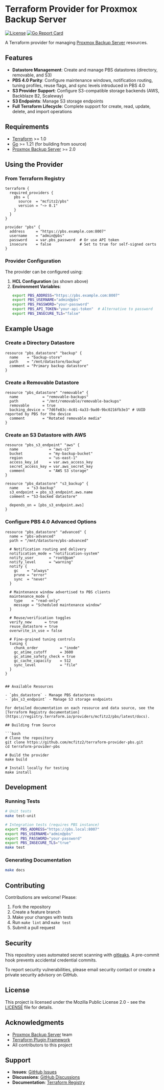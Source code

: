 # Terraform Provider for Proxmox Backup Server

[![License](https://img.shields.io/badge/License-MPL--2.0-blue.svg)](https://opensource.org/licenses/MPL-2.0)
[![Go Report Card](https://goreportcard.com/badge/github.com/mcfitz2/terraform-provider-pbs)](https://goreportcard.com/report/github.com/mcfitz2/terraform-provider-pbs)

A Terraform provider for managing [Proxmox Backup Server](https://www.proxmox.com/en/proxmox-backup-server) resources.

## Features

- **Datastore Management**: Create and manage PBS datastores (directory, removable, and S3)
- **PBS 4.0 Parity**: Configure maintenance windows, notification routing, tuning profiles, reuse flags, and sync levels introduced in PBS 4.0
- **S3 Provider Support**: Configure S3-compatible storage backends (AWS, Backblaze B2, Scaleway)
- **S3 Endpoints**: Manage S3 storage endpoints
- **Full Terraform Lifecycle**: Complete support for create, read, update, delete, and import operations

## Requirements

- [Terraform](https://www.terraform.io/downloads.html) >= 1.0
- [Go](https://golang.org/doc/install) >= 1.21 (for building from source)
- [Proxmox Backup Server](https://www.proxmox.com/en/proxmox-backup-server) >= 2.0

## Using the Provider

### From Terraform Registry

```hcl
terraform {
  required_providers {
    pbs = {
      source  = "mcfitz2/pbs"
      version = "~> 0.1"
    }
  }
}

provider "pbs" {
  address     = "https://pbs.example.com:8007"
  username    = "admin@pbs"
  password    = var.pbs_password  # Or use API token
  insecure    = false             # Set to true for self-signed certs
}
```

### Provider Configuration

The provider can be configured using:

1. **HCL Configuration** (as shown above)
2. **Environment Variables**:
   ```bash
   export PBS_ADDRESS="https://pbs.example.com:8007"
   export PBS_USERNAME="admin@pbs"
   export PBS_PASSWORD="your-password"
   export PBS_API_TOKEN="your-api-token"  # Alternative to password
   export PBS_INSECURE_TLS="false"
   ```

## Example Usage

### Create a Directory Datastore

```hcl
resource "pbs_datastore" "backup" {
  name    = "backup-store"
  path    = "/mnt/datastore/backup"
  comment = "Primary backup datastore"
}
```

### Create a Removable Datastore

```hcl
resource "pbs_datastore" "removable" {
  name           = "removable-backups"
  path           = "/mnt/removable/removable-backups"
  removable      = true
  backing_device = "7d6fe83c-4c01-4a33-9ad0-9bc0216fb3e3" # UUID reported by PBS for the device
  comment        = "Rotated removable media"
}
```

### Create an S3 Datastore with AWS

```hcl
resource "pbs_s3_endpoint" "aws" {
  name              = "aws-s3"
  bucket            = "my-backup-bucket"
  region            = "us-east-1"
  access_key_id     = var.aws_access_key
  secret_access_key = var.aws_secret_key
  comment           = "AWS S3 storage"
}

resource "pbs_datastore" "s3_backup" {
  name    = "s3-backup"
  s3_endpoint = pbs_s3_endpoint.aws.name
  comment = "S3-backed datastore"
  
  depends_on = [pbs_s3_endpoint.aws]
}
```

### Configure PBS 4.0 Advanced Options

```hcl
resource "pbs_datastore" "advanced" {
  name = "pbs-advanced"
  path = "/mnt/datastore/pbs-advanced"

  # Notification routing and delivery
  notification_mode = "notification-system"
  notify_user       = "root@pam"
  notify_level      = "warning"
  notify {
    gc    = "always"
    prune = "error"
    sync  = "never"
  }

  # Maintenance window advertised to PBS clients
  maintenance_mode {
    type    = "read-only"
    message = "Scheduled maintenance window"
  }

  # Reuse/verification toggles
  verify_new      = true
  reuse_datastore = true
  overwrite_in_use = false

  # Fine-grained tuning controls
  tuning {
    chunk_order          = "inode"
    gc_atime_cutoff      = 3600
    gc_atime_safety_check = true
    gc_cache_capacity    = 512
    sync_level           = "file"
  }
}
```
```

## Available Resources

- `pbs_datastore` - Manage PBS datastores
- `pbs_s3_endpoint` - Manage S3 storage endpoints

For detailed documentation on each resource and data source, see the [Terraform Registry documentation](https://registry.terraform.io/providers/mcfitz2/pbs/latest/docs).

## Building from Source

```bash
# Clone the repository
git clone https://github.com/mcfitz2/terraform-provider-pbs.git
cd terraform-provider-pbs

# Build the provider
make build

# Install locally for testing
make install
```

## Development

### Running Tests

```bash
# Unit tests
make test-unit

# Integration tests (requires PBS instance)
export PBS_ADDRESS="https://pbs.local:8007"
export PBS_USERNAME="admin@pbs"
export PBS_PASSWORD="your-password"
export PBS_INSECURE_TLS="true"
make test
```

### Generating Documentation

```bash
make docs
```

## Contributing

Contributions are welcome! Please:

1. Fork the repository
2. Create a feature branch
3. Make your changes with tests
4. Run `make lint` and `make test`
5. Submit a pull request

## Security

This repository uses automated secret scanning with [gitleaks](https://github.com/gitleaks/gitleaks). A pre-commit hook prevents accidental credential commits.

To report security vulnerabilities, please email security contact or create a private security advisory on GitHub.

## License

This project is licensed under the Mozilla Public License 2.0 - see the [LICENSE](LICENSE) file for details.

## Acknowledgments

- [Proxmox Backup Server](https://www.proxmox.com/en/proxmox-backup-server) team
- [Terraform Plugin Framework](https://github.com/hashicorp/terraform-plugin-framework)
- All contributors to this project

## Support

- **Issues**: [GitHub Issues](https://github.com/mcfitz2/terraform-provider-pbs/issues)
- **Discussions**: [GitHub Discussions](https://github.com/mcfitz2/terraform-provider-pbs/discussions)
- **Documentation**: [Terraform Registry](https://registry.terraform.io/providers/mcfitz2/pbs/latest/docs)
